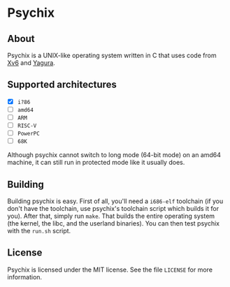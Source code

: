 # Psychix
## About
Psychix is a UNIX-like operating system written in C that uses code from [Xv6](https://github.com/mit-pdos/xv6-public) and [Yagura](https://github.com/mosmeh/yagura).
## Supported architectures
- [X] `i?86`
- [ ] `amd64`
- [ ] `ARM`
- [ ] `RISC-V`
- [ ] `PowerPC`
- [ ] `68K`

Although psychix cannot switch to long mode (64-bit mode) on an amd64 machine, it can still run in protected mode like it usually does.
## Building
Building psychix is easy. First of all, you'll need a `i686-elf` toolchain (if you don't have the toolchain, use psychix's toolchain script which builds it for you). After that, simply run `make`. That builds the entire operating system (the kernel, the libc, and the userland binaries). You can then test psychix with the `run.sh` script.
## License
Psychix is licensed under the MIT license. See the file `LICENSE` for more information.